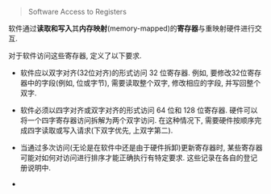 
> Software Access to Registers

软件通过**读取和写入**其**内存映射**(memory-mapped)的**寄存器**与重映射硬件进行交互. 

对于软件访问这些寄存器, 定义了以下要求. 

* 软件应以双字对齐(32位对齐)的形式访问 32 位寄存器. 例如, 要修改32位寄存器中的字段(例如, 位或字节), 需要读取整个双字, 修改相应的字段, 并写回整个双字. 

* 软件必须以四字对齐或双字对齐的形式访问 64 位和 128 位寄存器. 硬件可以将一个四字寄存器访问拆解为两个双字访问. 在这种情况下, 需要硬件按顺序完成四字读取或写入请求(下双字优先, 上双字第二). 

* 当通过多次访问(无论是在软件中还是由于硬件拆卸)更新寄存器时, 某些寄存器可能对如何对访问进行排序才能正确执行有特定要求. 这些记录在各自的登记册说明中. 

* 
